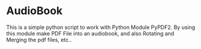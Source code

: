 # AudioBook
This is a simple python script to work with Python Module PyPDF2. By using this module make PDF File into an audiobook, and also Rotating and Merging the pdf files, etc..
